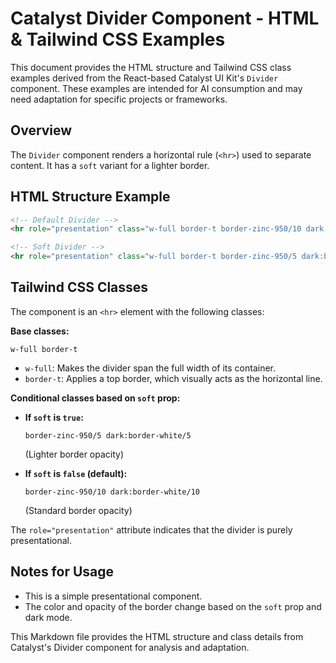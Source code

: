 # Catalyst Divider Component - HTML & Tailwind CSS Examples

This document provides the HTML structure and Tailwind CSS class examples derived from the React-based Catalyst UI Kit's `Divider` component. These examples are intended for AI consumption and may need adaptation for specific projects or frameworks.

## Overview

The `Divider` component renders a horizontal rule (`<hr>`) used to separate content. It has a `soft` variant for a lighter border.

## HTML Structure Example

```html
<!-- Default Divider -->
<hr role="presentation" class="w-full border-t border-zinc-950/10 dark:border-white/10" />

<!-- Soft Divider -->
<hr role="presentation" class="w-full border-t border-zinc-950/5 dark:border-white/5" />
```

## Tailwind CSS Classes

The component is an `<hr>` element with the following classes:

**Base classes:**
```plaintext
w-full border-t
```
- `w-full`: Makes the divider span the full width of its container.
- `border-t`: Applies a top border, which visually acts as the horizontal line.

**Conditional classes based on `soft` prop:**

- **If `soft` is `true`:**
  ```plaintext
  border-zinc-950/5 dark:border-white/5
  ```
  (Lighter border opacity)

- **If `soft` is `false` (default):**
  ```plaintext
  border-zinc-950/10 dark:border-white/10
  ```
  (Standard border opacity)

The `role="presentation"` attribute indicates that the divider is purely presentational.

## Notes for Usage

*   This is a simple presentational component.
*   The color and opacity of the border change based on the `soft` prop and dark mode.

This Markdown file provides the HTML structure and class details from Catalyst's Divider component for analysis and adaptation.
